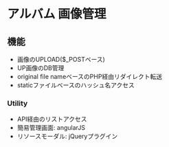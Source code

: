 # アルバム 画像管理

## 機能

- 画像のUPLOAD($_POSTベース)
- UP画像のDB管理
- original file nameベースのPHP経由リダイレクト転送
- staticファイルベースのハッシュ名アクセス

### Utility

- API経由のリストアクセス
- 簡易管理画面: angularJS
- リソースモーダル: jQueryプラグイン
